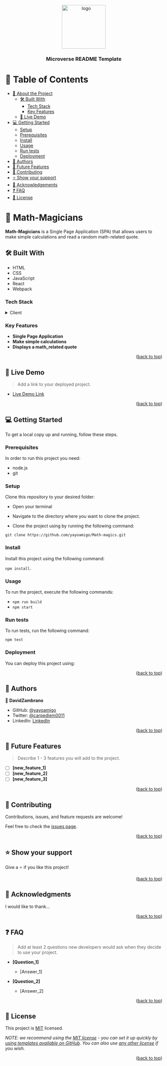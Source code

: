 <a name="readme-top"></a>

<div align="center">

  <img src="murple_logo.png" alt="logo" width="140"  height="auto" />
  <br/>

  <h3><b>Microverse README Template</b></h3>

</div>

<!-- TABLE OF CONTENTS -->

# 📗 Table of Contents

- [📖 About the Project](#about-project)
  - [🛠 Built With](#built-with)
    - [Tech Stack](#tech-stack)
    - [Key Features](#key-features)
  - [🚀 Live Demo](#live-demo)
- [💻 Getting Started](#getting-started)
  - [Setup](#setup)
  - [Prerequisites](#prerequisites)
  - [Install](#install)
  - [Usage](#usage)
  - [Run tests](#run-tests)
  - [Deployment](#triangular_flag_on_post-deployment)
- [👥 Authors](#authors)
- [🔭 Future Features](#future-features)
- [🤝 Contributing](#contributing)
- [⭐️ Show your support](#support)
- [🙏 Acknowledgements](#acknowledgements)
- [❓ FAQ](#faq)
- [📝 License](#license)

<!-- PROJECT DESCRIPTION -->

# 📖 Math-Magicians <a name="about-project"></a>

**Math-Magicians** is a Single Page Application (SPA) that allows users to make simple calculations and read a random math-related quote.

## 🛠 Built With <a name="built-with"></a>

 - HTML
 - CSS
 - JavaScript
 - React
 - Webpack

### Tech Stack <a name="tech-stack"></a>

<details>
  <summary>Client</summary>
  <ul>
    <li><a href="https://reactjs.org/">React.js</a></li>
  </ul>
</details>

### Key Features <a name="key-features"></a>

- **Single Page Application**
- **Make simple calculations**
- **Displays a math_related quote**

<p align="right">(<a href="#readme-top">back to top</a>)</p>

## 🚀 Live Demo <a name="live-demo"></a>

> Add a link to your deployed project.

- [Live Demo Link](https://yourdeployedapplicationlink.com)

<p align="right">(<a href="#readme-top">back to top</a>)</p>

## 💻 Getting Started <a name="getting-started"></a>

To get a local copy up and running, follow these steps.

### Prerequisites

In order to run this project you need:
- node.js
- git

### Setup

Clone this repository to your desired folder:

- Open your terminal

- Navigate to the directory where you want to clone the project.

- Clone the project using by running the following command:

`git clone https://github.com/yayoamigo/Math-magics.git`

### Install

Install this project using the following command: 

`npm install`.

### Usage

To run the project, execute the following commands:

- `npm run build`
- `npm start`

### Run tests

To run tests, run the following command:

`npm test`

### Deployment

You can deploy this project using:

<p align="right">(<a href="#readme-top">back to top</a>)</p>

## 👥 Authors <a name="authors"></a>

👤 **DavidZambrano**

- GitHub: [@yayoamigo](https://github.com/yayoamigo)
- Twitter: [@carpediem0011](https://twitter.com/carpediem0011)
- LinkedIn: [LinkedIn](https://www.linkedin.com/in/david-zambrano-corral-b87a4198/)

<p align="right">(<a href="#readme-top">back to top</a>)</p>

## 🔭 Future Features <a name="future-features"></a>

> Describe 1 - 3 features you will add to the project.

- [ ] **[new_feature_1]**
- [ ] **[new_feature_2]**
- [ ] **[new_feature_3]**

<p align="right">(<a href="#readme-top">back to top</a>)</p>

## 🤝 Contributing <a name="contributing"></a>

Contributions, issues, and feature requests are welcome!

Feel free to check the [issues page](../../issues/).

<p align="right">(<a href="#readme-top">back to top</a>)</p>

## ⭐️ Show your support <a name="support"></a>

Give a ⭐️ if you like this project!

<p align="right">(<a href="#readme-top">back to top</a>)</p>

## 🙏 Acknowledgments <a name="acknowledgements"></a>

I would like to thank...

<p align="right">(<a href="#readme-top">back to top</a>)</p>

## ❓ FAQ <a name="faq"></a>

> Add at least 2 questions new developers would ask when they decide to use your project.

- **[Question_1]**

  - [Answer_1]

- **[Question_2]**

  - [Answer_2]

<p align="right">(<a href="#readme-top">back to top</a>)</p>

<!-- LICENSE -->

## 📝 License <a name="license"></a>

This project is [MIT](./LICENSE) licensed.

_NOTE: we recommend using the [MIT license](https://choosealicense.com/licenses/mit/) - you can set it up quickly by [using templates available on GitHub](https://docs.github.com/en/communities/setting-up-your-project-for-healthy-contributions/adding-a-license-to-a-repository). You can also use [any other license](https://choosealicense.com/licenses/) if you wish._

<p align="right">(<a href="#readme-top">back to top</a>)</p>
